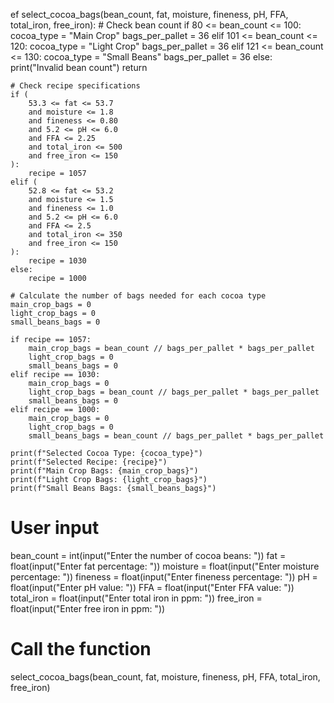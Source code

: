 ef select_cocoa_bags(bean_count, fat, moisture, fineness, pH, FFA, total_iron, free_iron):
    # Check bean count
    if 80 <= bean_count <= 100:
        cocoa_type = "Main Crop"
        bags_per_pallet = 36
    elif 101 <= bean_count <= 120:
        cocoa_type = "Light Crop"
        bags_per_pallet = 36
    elif 121 <= bean_count <= 130:
        cocoa_type = "Small Beans"
        bags_per_pallet = 36
    else:
        print("Invalid bean count")
        return

    # Check recipe specifications
    if (
        53.3 <= fat <= 53.7
        and moisture <= 1.8
        and fineness <= 0.80
        and 5.2 <= pH <= 6.0
        and FFA <= 2.25
        and total_iron <= 500
        and free_iron <= 150
    ):
        recipe = 1057
    elif (
        52.8 <= fat <= 53.2
        and moisture <= 1.5
        and fineness <= 1.0
        and 5.2 <= pH <= 6.0
        and FFA <= 2.5
        and total_iron <= 350
        and free_iron <= 150
    ):
        recipe = 1030
    else:
        recipe = 1000

    # Calculate the number of bags needed for each cocoa type
    main_crop_bags = 0
    light_crop_bags = 0
    small_beans_bags = 0

    if recipe == 1057:
        main_crop_bags = bean_count // bags_per_pallet * bags_per_pallet
        light_crop_bags = 0
        small_beans_bags = 0
    elif recipe == 1030:
        main_crop_bags = 0
        light_crop_bags = bean_count // bags_per_pallet * bags_per_pallet
        small_beans_bags = 0
    elif recipe == 1000:
        main_crop_bags = 0
        light_crop_bags = 0
        small_beans_bags = bean_count // bags_per_pallet * bags_per_pallet

    print(f"Selected Cocoa Type: {cocoa_type}")
    print(f"Selected Recipe: {recipe}")
    print(f"Main Crop Bags: {main_crop_bags}")
    print(f"Light Crop Bags: {light_crop_bags}")
    print(f"Small Beans Bags: {small_beans_bags}")


# User input
bean_count = int(input("Enter the number of cocoa beans: "))
fat = float(input("Enter fat percentage: "))
moisture = float(input("Enter moisture percentage: "))
fineness = float(input("Enter fineness percentage: "))
pH = float(input("Enter pH value: "))
FFA = float(input("Enter FFA value: "))
total_iron = float(input("Enter total iron in ppm: "))
free_iron = float(input("Enter free iron in ppm: "))

# Call the function
select_cocoa_bags(bean_count, fat, moisture, fineness, pH, FFA, total_iron, free_iron)
